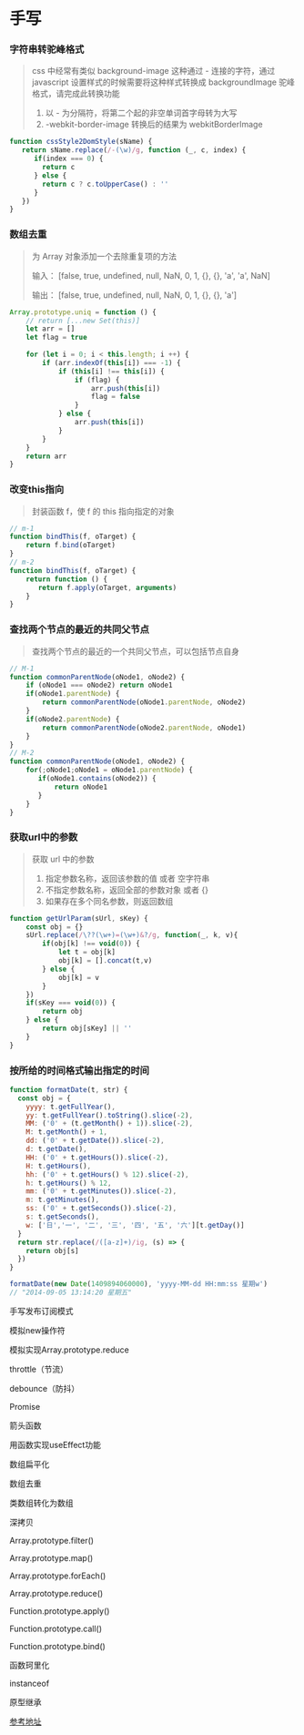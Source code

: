 # 手写

### 字符串转驼峰格式

> css 中经常有类似 background-image 这种通过 - 连接的字符，通过 javascript 设置样式的时候需要将这种样式转换成 backgroundImage 驼峰格式，请完成此转换功能
> 
> 1. 以 - 为分隔符，将第二个起的非空单词首字母转为大写
> 2. -webkit-border-image 转换后的结果为 webkitBorderImage

```js
function cssStyle2DomStyle(sName) {
   return sName.replace(/-(\w)/g, function (_, c, index) {
      if(index === 0) {
        return c
      } else {
        return c ? c.toUpperCase() : ''
      }
   })
}

```

### 数组去重

> 为 Array 对象添加一个去除重复项的方法
> 
> 输入： [false, true, undefined, null, NaN, 0, 1, {}, {}, 'a', 'a', NaN]
> 
> 输出： [false, true, undefined, null, NaN, 0, 1, {}, {}, 'a']

```js
Array.prototype.uniq = function () {
    // return [...new Set(this)]
    let arr = []
    let flag = true
    
    for (let i = 0; i < this.length; i ++) {
        if (arr.indexOf(this[i]) === -1) {
            if (this[i] !== this[i]) {
                if (flag) {
                    arr.push(this[i])
                    flag = false
                } 
            } else {
                arr.push(this[i])
            }
        }
    }
    return arr
}

```

### 改变this指向

> 封装函数 f，使 f 的 this 指向指定的对象

``` js
// m-1
function bindThis(f, oTarget) {
    return f.bind(oTarget)
}
// m-2
function bindThis(f, oTarget) {
    return function () {
       return f.apply(oTarget, arguments)
    }
}

```
### 查找两个节点的最近的共同父节点

> 查找两个节点的最近的一个共同父节点，可以包括节点自身

```js
// M-1
function commonParentNode(oNode1, oNode2) {
    if (oNode1 === oNode2) return oNode1
    if(oNode1.parentNode) {
        return commonParentNode(oNode1.parentNode, oNode2)
    }
    if(oNode2.parentNode) {
        return commonParentNode(oNode2.parentNode, oNode1)
    }
}
// M-2
function commonParentNode(oNode1, oNode2) {
    for(;oNode1;oNode1 = oNode1.parentNode) {
       if(oNode1.contains(oNode2)) {
           return oNode1
       }
    }
}
```

### 获取url中的参数

> 获取 url 中的参数
> 
> 1. 指定参数名称，返回该参数的值 或者 空字符串
> 2. 不指定参数名称，返回全部的参数对象 或者 {}
> 3. 如果存在多个同名参数，则返回数组

```js
function getUrlParam(sUrl, sKey) {
    const obj = {}
    sUrl.replace(/\??(\w+)=(\w+)&?/g, function(_, k, v){
        if(obj[k] !== void(0)) {
            let t = obj[k]
            obj[k] = [].concat(t,v)
        } else {
            obj[k] = v
        }
    })
    if(sKey === void(0)) {
        return obj
    } else {
        return obj[sKey] || ''
    }
}
```

### 按所给的时间格式输出指定的时间

``` js
function formatDate(t, str) {
  const obj = {
    yyyy: t.getFullYear(),
    yy: t.getFullYear().toString().slice(-2),
    MM: ('0' + (t.getMonth() + 1)).slice(-2),
    M: t.getMonth() + 1,
    dd: ('0' + t.getDate()).slice(-2),
    d: t.getDate(),
    HH: ('0' + t.getHours()).slice(-2),
    H: t.getHours(),
    hh: ('0' + t.getHours() % 12).slice(-2),
    h: t.getHours() % 12,
    mm: ('0' + t.getMinutes()).slice(-2),
    m: t.getMinutes(),
    ss: ('0' + t.getSeconds()).slice(-2),
    s: t.getSeconds(),
    w: ['日','一', '二', '三', '四', '五', '六'][t.getDay()]
  }
  return str.replace(/([a-z]+)/ig, (s) => {
    return obj[s]
  })
}

formatDate(new Date(1409894060000), 'yyyy-MM-dd HH:mm:ss 星期w')
// "2014-09-05 13:14:20 星期五"
```

手写发布订阅模式

模拟new操作符

模拟实现Array.prototype.reduce

throttle（节流）

debounce（防抖）

Promise

箭头函数

用函数实现useEffect功能

数组扁平化

数组去重

类数组转化为数组

深拷贝

Array.prototype.filter()

Array.prototype.map()

Array.prototype.forEach()

Array.prototype.reduce()

Function.prototype.apply()

Function.prototype.call()

Function.prototype.bind()

函数珂里化

instanceof

原型继承

[参考地址](https://zhuanlan.zhihu.com/p/268821684)

